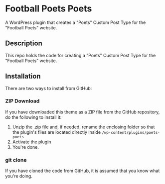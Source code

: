 # Football Poets Poets

A WordPress plugin that creates a "Poets" Custom Post Type for the "Football Poets" website.

## Description

This repo holds the code for creating a "Poets" Custom Post Type for the "Football Poets" website.

## Installation

There are two ways to install from GitHub:

### ZIP Download

If you have downloaded this theme as a ZIP file from the GitHub repository, do the following to install it:

1. Unzip the .zip file and, if needed, rename the enclosing folder so that the plugin's files are located directly inside `/wp-content/plugins/poets-poets`
2. Activate the plugin
3. You're done.

### git clone

If you have cloned the code from GitHub, it is assumed that you know what you're doing.

